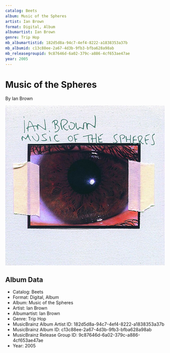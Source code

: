 ```yaml
---
catalog: Beets
album: Music of the Spheres
artist: Ian Brown
format: Digital, Album
albumartist: Ian Brown
genre: Trip Hop
mb_albumartistid: 182d5d8a-94c7-4ef4-8222-a1838353a37b
mb_albumid: c13c88ee-2a67-4d3b-9fb3-bfba628a98ab
mb_releasegroupid: 9c87646d-6a02-379c-a886-4cf653ae47ae
year: 2005
---
```


# Music of the Spheres

By Ian Brown

![](../../assets/beetscovers/Ian_Brown-Music_of_the_Spheres.jpg)

## Album Data

- Catalog: Beets
- Format: Digital, Album
- Album: Music of the Spheres
- Artist: Ian Brown
- Albumartist: Ian Brown
- Genre: Trip Hop
- MusicBrainz Album Artist ID: 182d5d8a-94c7-4ef4-8222-a1838353a37b
- MusicBrainz Album ID: c13c88ee-2a67-4d3b-9fb3-bfba628a98ab
- MusicBrainz Release Group ID: 9c87646d-6a02-379c-a886-4cf653ae47ae
- Year: 2005

